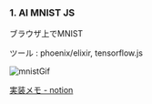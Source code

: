 ### 1. AI MNIST JS

 ブラウザ上でMNIST 
 
 ツール : phoenix/elixir, tensorflow.js 

 ![mnistGif](https://media.giphy.com/media/pAAsQo5YVplzbsu4NV/giphy.gif)

 [実装メモ - notion](https://touka-aoi.notion.site/MNIST-touwka-works-93f15c7ea1cc48c5bbdf047ab9020836)
